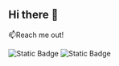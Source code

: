 ## Hi there 👋

📫Reach me out!

![Static Badge](https://img.shields.io/badge/LinkedIn-%230A66C2?style=for-the-badge&logo=LinkedIn&link=https%3A%2F%2Fwww.linkedin.com%2Fin%2Fanastasia-prysych-87a2b0232%2F)
![Static Badge](https://img.shields.io/badge/Instagram-%23E4405F?style=for-the-badge&logo=instagram&logoColor=white&link=https%3A%2F%2Fwww.instagram.com%2Fnastia_prisich%2F)






